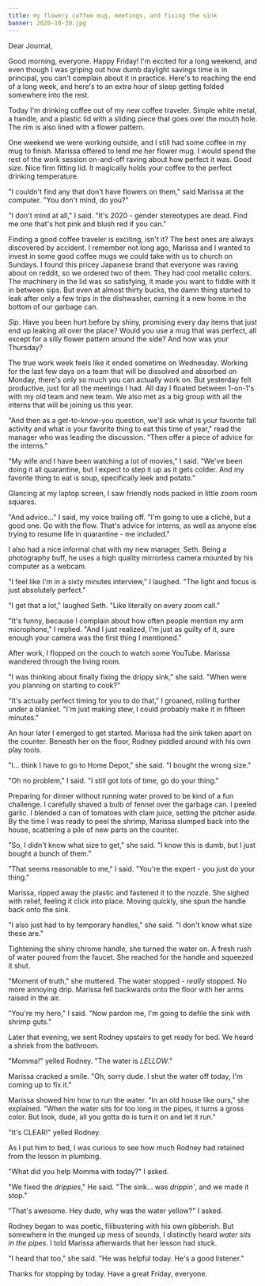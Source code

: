 ```yaml
---
title: my flowery coffee mug, meetings, and fixing the sink
banner: 2020-10-30.jpg
---
```


Dear Journal,

Good morning, everyone.  Happy Friday!  I'm excited for a long
weekend, and even though I was griping out how dumb daylight savings
time is in principal, you can't complain about it in practice.  Here's
to reaching the end of a long week, and here's to an extra hour of
sleep getting folded somewhere into the rest.

Today I'm drinking coffee out of my new coffee traveler.  Simple white
metal, a handle, and a plastic lid with a sliding piece that goes over
the mouth hole.  The rim is also lined with a flower pattern.

One weekend we were working outside, and I still had some coffee in my
mug to finish.  Marissa offered to lend me her flower mug.  I would
spend the rest of the work session on-and-off raving about how perfect
it was.  Good size.  Nice firm fitting lid.  It magically holds your
coffee to the perfect drinking temperature.

"I couldn't find any that don't have flowers on them," said Marissa at
the computer.  "You don't mind, do you?"

"I don't mind at all," I said.  "It's 2020 - gender stereotypes are
dead.  Find me one that's hot pink and blush red if you can."

Finding a good coffee traveler is exciting, isn't it?  The best ones
are always discovered by accident.  I remember not long ago, Marissa
and I wanted to invest in some good coffee mugs we could take with us
to church on Sundays.  I found this pricey Japanese brand that
everyone was raving about on reddit, so we ordered two of them.  They
had cool metallic colors.  The machinery in the lid was so satisfying,
it made you want to fiddle with it in between sips.  But even at
almost thirty bucks, the damn thing started to leak after only a few
trips in the dishwasher, earning it a new home in the bottom of our
garbage can.

_Sip_.  Have you been hurt before by shiny, promising every day items
that just end up leaking all over the place?  Would you use a mug that
was perfect, all except for a silly flower pattern around the side?
And how was your Thursday?

The true work week feels like it ended sometime on Wednesday.  Working
for the last few days on a team that will be dissolved and absorbed on
Monday, there's only so much you can actually work on.  But yesterday
felt productive, just for all the meetings I had.  All day I floated
between 1-on-1's with my old team and new team.  We also met as a big
group with all the interns that will be joining us this year.

"And then as a get-to-know-you question, we'll ask what is your
favorite fall activity and what is your favorite thing to eat this
time of year," read the manager who was leading the discussion.  "Then
offer a piece of advice for the interns."

"My wife and I have been watching a lot of movies," I said.  "We've
been doing it all quarantine, but I expect to step it up as it gets
colder.  And my favorite thing to eat is soup, specifically leek and
potato."

Glancing at my laptop screen, I saw friendly nods packed in little
zoom room squares.

"And advice..." I said, my voice trailing off.  "I'm going to use a
cliché, but a good one.  Go with the flow.  That's advice for interns,
as well as anyone else trying to resume life in quarantine - me
included."

I also had a nice informal chat with my new manager, Seth.  Being a
photography buff, he uses a high quality mirrorless camera mounted by
his computer as a webcam.

"I feel like I'm in a sixty minutes interview," I laughed.  "The light
and focus is just absolutely perfect."

"I get that a lot," laughed Seth.  "Like literally on every zoom
call."

"It's funny, because I complain about how often people mention my arm
microphone," I replied.  "And I just realized, I'm just as guilty of
it, sure enough your camera was the first thing I mentioned."

After work, I flopped on the couch to watch some YouTube.  Marissa
wandered through the living room.

"I was thinking about finally fixing the drippy sink," she said.
"When were you planning on starting to cook?"

"It's actually perfect timing for you to do that," I groaned, rolling
further under a blanket.  "I'm just making stew, I could probably make
it in fifteen minutes."

An hour later I emerged to get started.  Marissa had the sink taken
apart on the counter.  Beneath her on the floor, Rodney piddled around
with his own play tools.

"I... think I have to go to Home Depot," she said.  "I bought the
wrong size."

"Oh no problem," I said.  "I still got lots of time, go do your
thing."

Preparing for dinner without running water proved to be kind of a fun
challenge.  I carefully shaved a bulb of fennel over the garbage can.
I peeled garlic.  I blended a can of tomatoes with clam juice, setting
the pitcher aside.  By the time I was ready to peel the shrimp,
Marissa slumped back into the house, scattering a pile of new parts on
the counter.

"So, I didn't know what size to get," she said.  "I know this is dumb,
but I just bought a bunch of them."

"That seems reasonable to me," I said.  "You're the expert - you just
do your thing."

Marissa, ripped away the plastic and fastened it to the nozzle.  She
sighed with relief, feeling it click into place.  Moving quickly, she
spun the handle back onto the sink.

"I also just had to by temporary handles," she said.  "I don't know
what size these are."

Tightening the shiny chrome handle, she turned the water on.  A fresh
rush of water poured from the faucet.  She reached for the handle and
squeezed it shut.

"Moment of truth," she muttered.  The water stopped - _really_
stopped.  No more annoying drip.  Marissa fell backwards onto the
floor with her arms raised in the air.

"You're my hero," I said.  "Now pardon me, I'm going to defile the
sink with shrimp guts."

Later that evening, we sent Rodney upstairs to get ready for bed.  We
heard a shriek from the bathroom.

"Momma!" yelled Rodney.  "The water is _LELLOW_."

Marissa cracked a smile.  "Oh, sorry dude.  I shut the water off
today, I'm coming up to fix it."

Marissa showed him how to run the water.  "In an old house like ours,"
she explained.  "When the water sits for too long in the pipes, it
turns a gross color.  But look, dude, all you gotta do is turn it on
and let it run."

"It's CLEAR!" yelled Rodney.

As I put him to bed, I was curious to see how much Rodney had retained
from the lesson in plumbing.

"What did you help Momma with today?" I asked.

"We fixed the _drippies_," He said.  "The sink... was _drippin'_, and
we made it stop."

"That's awesome.  Hey dude, why was the water yellow?" I asked.

Rodney began to wax poetic, filibustering with his own gibberish.  But
somewhere in the munged up mess of sounds, I distinctly heard _water
sits in the pipes_.  I told Marissa afterwards that her lesson had
stuck.

"I heard that too," she said.  "He was helpful today.  He's a good
listener."

Thanks for stopping by today.  Have a great Friday, everyone.
